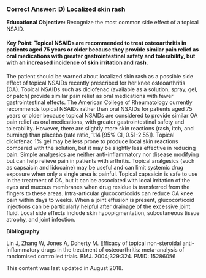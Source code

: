 
### Correct Answer: D) Localized skin rash 

**Educational Objective:** Recognize the most common side effect of a topical NSAID.

#### **Key Point:** Topical NSAIDs are recommended to treat osteoarthritis in patients aged 75 years or older because they provide similar pain relief as oral medications with greater gastrointestinal safety and tolerability, but with an increased incidence of skin irritation and rash.

The patient should be warned about localized skin rash as a possible side effect of topical NSAIDs recently prescribed for her knee osteoarthritis (OA). Topical NSAIDs such as diclofenac (available as a solution, spray, gel, or patch) provide similar pain relief as oral medications with fewer gastrointestinal effects. The American College of Rheumatology currently recommends topical NSAIDs rather than oral NSAIDs for patients aged 75 years or older because topical NSAIDs are considered to provide similar OA pain relief as oral medications, with greater gastrointestinal safety and tolerability. However, there are slightly more skin reactions (rash, itch, and burning) than placebo (rate ratio, 1.14 [95% CI, 0.51-2.55]). Topical diclofenac 1% gel may be less prone to produce local skin reactions compared with the solution, but it may be slightly less effective in reducing pain.
Simple analgesics are neither anti-inflammatory nor disease modifying but can help relieve pain in patients with arthritis. Topical analgesics (such as capsaicin and lidocaine) may be useful and can limit systemic drug exposure when only a single area is painful. Topical capsaicin is safe to use in the treatment of OA, but it can be associated with local irritation of the eyes and mucous membranes when drug residue is transferred from the fingers to these areas.
Intra-articular glucocorticoids can reduce OA knee pain within days to weeks. When a joint effusion is present, glucocorticoid injections can be particularly helpful after drainage of the excessive joint fluid. Local side effects include skin hypopigmentation, subcutaneous tissue atrophy, and joint infection.

**Bibliography**

Lin J, Zhang W, Jones A, Doherty M. Efficacy of topical non-steroidal anti-inflammatory drugs in the treatment of osteoarthritis: meta-analysis of randomised controlled trials. BMJ. 2004;329:324. PMID: 15286056

This content was last updated in August 2018.